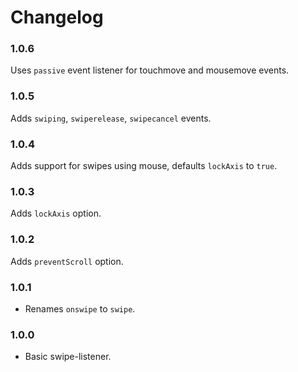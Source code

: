 # Changelog

### 1.0.6

Uses `passive` event listener for touchmove and mousemove events.

### 1.0.5

Adds `swiping`, `swiperelease`, `swipecancel` events.

### 1.0.4

Adds support for swipes using mouse, defaults `lockAxis` to `true`.

### 1.0.3

Adds `lockAxis` option.

### 1.0.2

Adds `preventScroll` option.

### 1.0.1

- Renames `onswipe` to `swipe`.

### 1.0.0

- Basic swipe-listener.
